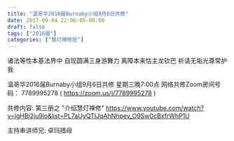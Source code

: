 ```yaml
---
title: "温哥华2016届Burnaby小组9月6日共修"
date: 2017-09-04 22:06:05-08:00
draft: false
tags: ["2016届"]
categories: ["慧灯禅修班"]
---
```

诸法等性本基法界中 自现圆满三身游舞力
离障本来怙主龙钦巴 祈请无垢光尊常护我

温哥华2016届Burnaby小组9月6日共修
星期三晚7:00点
网络共修Zoom房间号码： 7789995278 ( https://zoom.us/j/7789995278 )

共修内容: 第三册之 "介绍慧灯禅修"
https://www.youtube.com/watch?v=lgHBj2ju9io&list=PL7aUyQTIJqAhNhpev_O9Sw0cBxfrWhP1U

主持串讲师兄: 卓玛措母
